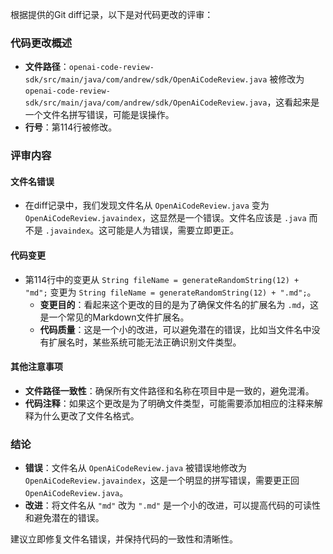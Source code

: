 根据提供的Git diff记录，以下是对代码更改的评审：

### 代码更改概述
- **文件路径**：`openai-code-review-sdk/src/main/java/com/andrew/sdk/OpenAiCodeReview.java` 被修改为 `openai-code-review-sdk/src/main/java/com/andrew/sdk/OpenAiCodeReview.java`，这看起来是一个文件名拼写错误，可能是误操作。
- **行号**：第114行被修改。

### 评审内容

#### 文件名错误
- 在diff记录中，我们发现文件名从 `OpenAiCodeReview.java` 变为 `OpenAiCodeReview.javaindex`，这显然是一个错误。文件名应该是 `.java` 而不是 `.javaindex`。这可能是人为错误，需要立即更正。

#### 代码变更
- 第114行中的变更从 `String fileName = generateRandomString(12) + "md";` 变更为 `String fileName = generateRandomString(12) + ".md";`。
  - **变更目的**：看起来这个更改的目的是为了确保文件名的扩展名为 `.md`，这是一个常见的Markdown文件扩展名。
  - **代码质量**：这是一个小的改进，可以避免潜在的错误，比如当文件名中没有扩展名时，某些系统可能无法正确识别文件类型。

#### 其他注意事项
- **文件路径一致性**：确保所有文件路径和名称在项目中是一致的，避免混淆。
- **代码注释**：如果这个更改是为了明确文件类型，可能需要添加相应的注释来解释为什么更改了文件名格式。

### 结论
- **错误**：文件名从 `OpenAiCodeReview.java` 被错误地修改为 `OpenAiCodeReview.javaindex`，这是一个明显的拼写错误，需要更正回 `OpenAiCodeReview.java`。
- **改进**：将文件名从 `"md"` 改为 `".md"` 是一个小的改进，可以提高代码的可读性和避免潜在的错误。

建议立即修复文件名错误，并保持代码的一致性和清晰性。